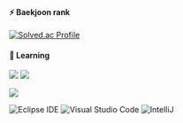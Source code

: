 
<h4>⚡ Baekjoon rank</h4>

[![Solved.ac Profile](http://mazassumnida.wtf/api/v2/generate_badge?boj=rlarltj123)](https://solved.ac/rlarltj123/)


<h4>🌱 Learning </h4>

![](https://img.shields.io/badge/Java-007396?style=plastic&logo=OpenJDK&logoColor=white")
![](https://img.shields.io/badge/Spring-6db33f?style=plastic&logo=Spring&logoColor=black")

![](https://img.shields.io/badge/MySQL-4479A1?style=plastic&logo=MySQL")

![Eclipse IDE](https://img.shields.io/badge/Eclipse%20IDE-2C2255.svg?&style=plastic&logo=Eclipse%20IDE&logoColor=white)
![Visual Studio Code](https://img.shields.io/badge/Visual%20Studio%20Code-007ACC.svg?&style=plastic&logo=Visual%20Studio%20Code&logoColor=white)
![IntelliJ](https://img.shields.io/badge/intelli%20J-007ACC.svg?&style=plastic&logo=Visual%20Studio%20Code&logoColor=white)
<!--
**rlarltj/rlarltj** is a ✨ _special_ ✨ repository because its `README.md` (this file) appears on your GitHub profile.

Here are some ideas to get you started:

- 🔭 I’m currently working on ...
- 🌱 I’m currently learning ...
- 👯 I’m looking to collaborate on ...
- 🤔 I’m looking for help with ...
- 💬 Ask me about ...
- 📫 How to reach me: ...
- 😄 Pronouns: ...
- ⚡ Fun fact: ...
-->
